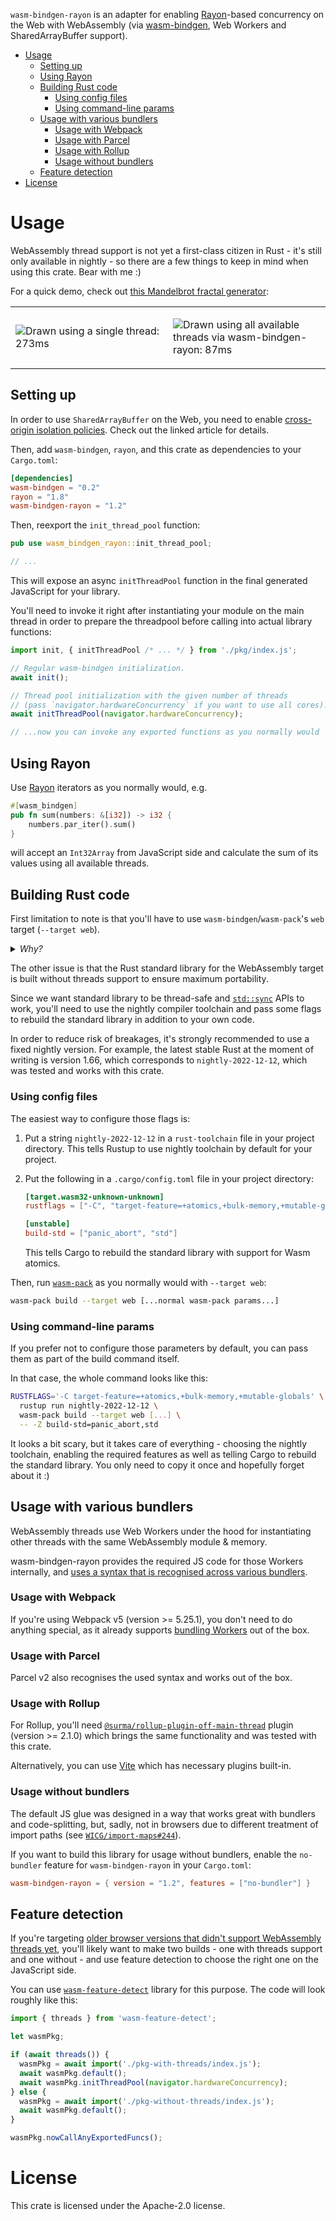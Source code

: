 `wasm-bindgen-rayon` is an adapter for enabling [Rayon](https://github.com/rayon-rs/rayon)-based concurrency on the Web with WebAssembly (via [wasm-bindgen](https://github.com/rustwasm/wasm-bindgen), Web Workers and SharedArrayBuffer support).

<!-- START doctoc generated TOC please keep comment here to allow auto update -->
<!-- DON'T EDIT THIS SECTION, INSTEAD RE-RUN doctoc TO UPDATE -->
<!-- param::isNotitle::true:: -->

- [Usage](#usage)
  - [Setting up](#setting-up)
  - [Using Rayon](#using-rayon)
  - [Building Rust code](#building-rust-code)
    - [Using config files](#using-config-files)
    - [Using command-line params](#using-command-line-params)
  - [Usage with various bundlers](#usage-with-various-bundlers)
    - [Usage with Webpack](#usage-with-webpack)
    - [Usage with Parcel](#usage-with-parcel)
    - [Usage with Rollup](#usage-with-rollup)
    - [Usage without bundlers](#usage-without-bundlers)
  - [Feature detection](#feature-detection)
- [License](#license)

<!-- END doctoc generated TOC please keep comment here to allow auto update -->

# Usage

WebAssembly thread support is not yet a first-class citizen in Rust - it's still only available in nightly - so there are a few things to keep in mind when using this crate. Bear with me :)

For a quick demo, check out [this Mandelbrot fractal generator](https://rreverser.com/wasm-bindgen-rayon-demo/):

<table width="100%">
  <tr>
  <td width="50%">

![Drawn using a single thread: 273ms](https://github.com/RReverser/wasm-bindgen-rayon/assets/557590/665cb157-8734-460d-8a0a-a67370e00cb7)
    
  </td>
  <td width="50%">

![Drawn using all available threads via wasm-bindgen-rayon: 87ms](https://github.com/RReverser/wasm-bindgen-rayon/assets/557590/db32a88a-0e77-4974-94fc-1b993030ca92)
    
  </td>
  </tr>
</table>

## Setting up

In order to use `SharedArrayBuffer` on the Web, you need to enable [cross-origin isolation policies](https://web.dev/coop-coep/). Check out the linked article for details.

Then, add `wasm-bindgen`, `rayon`, and this crate as dependencies to your `Cargo.toml`:

```toml
[dependencies]
wasm-bindgen = "0.2"
rayon = "1.8"
wasm-bindgen-rayon = "1.2"
```

Then, reexport the `init_thread_pool` function:

```rust
pub use wasm_bindgen_rayon::init_thread_pool;

// ...
```

This will expose an async `initThreadPool` function in the final generated JavaScript for your library.

You'll need to invoke it right after instantiating your module on the main thread in order to prepare the threadpool before calling into actual library functions:

```js
import init, { initThreadPool /* ... */ } from './pkg/index.js';

// Regular wasm-bindgen initialization.
await init();

// Thread pool initialization with the given number of threads
// (pass `navigator.hardwareConcurrency` if you want to use all cores).
await initThreadPool(navigator.hardwareConcurrency);

// ...now you can invoke any exported functions as you normally would
```

## Using Rayon

Use [Rayon](https://github.com/rayon-rs/rayon) iterators as you normally would, e.g.

```rust
#[wasm_bindgen]
pub fn sum(numbers: &[i32]) -> i32 {
    numbers.par_iter().sum()
}
```

will accept an `Int32Array` from JavaScript side and calculate the sum of its values using all available threads.

## Building Rust code

First limitation to note is that you'll have to use `wasm-bindgen`/`wasm-pack`'s `web` target (`--target web`).

<details>
<summary><i>Why?</i></summary>

This is because the Wasm code needs to take its own object (the `WebAssembly.Module`) and share it with other threads when spawning them. This object is only accessible from the `--target web` and `--target no-modules` outputs, but we further restrict it to only `--target web` as we also use [JS snippets feature](https://rustwasm.github.io/wasm-bindgen/reference/js-snippets.html).

</details>

The other issue is that the Rust standard library for the WebAssembly target is built without threads support to ensure maximum portability.

Since we want standard library to be thread-safe and [`std::sync`](https://doc.rust-lang.org/std/sync/) APIs to work, you'll need to use the nightly compiler toolchain and pass some flags to rebuild the standard library in addition to your own code.

In order to reduce risk of breakages, it's strongly recommended to use a fixed nightly version. For example, the latest stable Rust at the moment of writing is version 1.66, which corresponds to `nightly-2022-12-12`, which was tested and works with this crate.

### Using config files

The easiest way to configure those flags is:

1. Put a string `nightly-2022-12-12` in a `rust-toolchain` file in your project directory. This tells Rustup to use nightly toolchain by default for your project.
2. Put the following in a `.cargo/config.toml` file in your project directory:

   ```toml
   [target.wasm32-unknown-unknown]
   rustflags = ["-C", "target-feature=+atomics,+bulk-memory,+mutable-globals"]

   [unstable]
   build-std = ["panic_abort", "std"]
   ```

   This tells Cargo to rebuild the standard library with support for Wasm atomics.

Then, run [`wasm-pack`](https://rustwasm.github.io/wasm-pack/book/) as you normally would with `--target web`:

```sh
wasm-pack build --target web [...normal wasm-pack params...]
```

### Using command-line params

If you prefer not to configure those parameters by default, you can pass them as part of the build command itself.

In that case, the whole command looks like this:

```sh
RUSTFLAGS='-C target-feature=+atomics,+bulk-memory,+mutable-globals' \
  rustup run nightly-2022-12-12 \
  wasm-pack build --target web [...] \
  -- -Z build-std=panic_abort,std
```

It looks a bit scary, but it takes care of everything - choosing the nightly toolchain, enabling the required features as well as telling Cargo to rebuild the standard library. You only need to copy it once and hopefully forget about it :)

## Usage with various bundlers

WebAssembly threads use Web Workers under the hood for instantiating other threads with the same WebAssembly module & memory.

wasm-bindgen-rayon provides the required JS code for those Workers internally, and [uses a syntax that is recognised across various bundlers](https://web.dev/bundling-non-js-resources/).

### Usage with Webpack

If you're using Webpack v5 (version >= 5.25.1), you don't need to do anything special, as it already supports [bundling Workers](https://webpack.js.org/guides/web-workers/) out of the box.

### Usage with Parcel

Parcel v2 also recognises the used syntax and works out of the box.

### Usage with Rollup

For Rollup, you'll need [`@surma/rollup-plugin-off-main-thread`](https://github.com/surma/rollup-plugin-off-main-thread) plugin (version >= 2.1.0) which brings the same functionality and was tested with this crate.

Alternatively, you can use [Vite](https://vitejs.dev/) which has necessary plugins built-in.

### Usage without bundlers

The default JS glue was designed in a way that works great with bundlers and code-splitting, but, sadly, not in browsers due to different treatment of import paths (see [`WICG/import-maps#244`](https://github.com/WICG/import-maps/issues/244)).

If you want to build this library for usage without bundlers, enable the `no-bundler` feature for `wasm-bindgen-rayon` in your `Cargo.toml`:

```toml
wasm-bindgen-rayon = { version = "1.2", features = ["no-bundler"] }
```

## Feature detection

If you're targeting [older browser versions that didn't support WebAssembly threads yet](https://webassembly.org/roadmap/), you'll likely want to make two builds - one with threads support and one without - and use feature detection to choose the right one on the JavaScript side.

You can use [`wasm-feature-detect`](https://github.com/GoogleChromeLabs/wasm-feature-detect) library for this purpose. The code will look roughly like this:

```js
import { threads } from 'wasm-feature-detect';

let wasmPkg;

if (await threads()) {
  wasmPkg = await import('./pkg-with-threads/index.js');
  await wasmPkg.default();
  await wasmPkg.initThreadPool(navigator.hardwareConcurrency);
} else {
  wasmPkg = await import('./pkg-without-threads/index.js');
  await wasmPkg.default();
}

wasmPkg.nowCallAnyExportedFuncs();
```

# License

This crate is licensed under the Apache-2.0 license.
